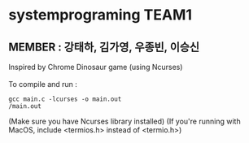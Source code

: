 # systemprograming TEAM1

## MEMBER : 강태하, 김가영, 우종빈, 이승신

Inspired by Chrome Dinosaur game (using Ncurses) \
 \
To compile and run :

    gcc main.c -lcurses -o main.out
    /main.out

(Make sure you have Ncurses library installed)
(If you're running with MacOS, include <termios.h> instead of <termio.h>)
